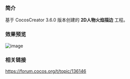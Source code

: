 ### 简介
基于 CocosCreator 3.6.0 版本创建的 **2D人物火焰描边** 工程。

### 效果预览
![image](../../../gif/202206/2022060201.gif)

### 相关链接
https://forum.cocos.org/t/topic/136146